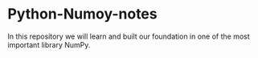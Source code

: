# Python-Numoy-notes
In this repository we will learn and built our foundation in one of the most important library NumPy.
